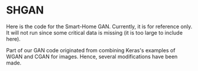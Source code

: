 # SHGAN
Here is the code for the Smart-Home GAN. Currently, it is for reference only. It will not run since some critical data is missing (it is too large to include here).

Part of our GAN code originated from combining Keras's examples of WGAN and CGAN for images. Hence, several modifications have been made.
